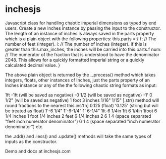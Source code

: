 # inchesjs
Javascript class for handling chaotic imperial dimensions as typed by end users.
Create a new Inches instance by passing the input to the constructor.
The length of an instance of inches is always saved in the parts property which is a plain object with the following properties:
this.parts = {
	f:		// The number of feet (integer). 
	i:		// The number of inches (integer). If this is greater than this.max_inches, the inches will be carried into this.parts.f
	num:	// The numerator of the fraction that is understood to have the denominator 2048. This allows for a quickly formatted imperial string or a quickly calculated decimal value.
}

The above plain object is returned by the ._process() method which takes integers, floats, other instances of Inches, just the parts property of an Inches instance or any of the the following chaotic string formats as input:

1ft
-1ft (will be saved as negative)
-0 1/2 (will be saved as negative)
-1' 0 1/2" (will be saved as negative)
1 foot
3 inches
1/16"
1/15" [.str() method will round fractions to the nearest this.inc'th]
0.125 (float)
'0.125' (string but will be treated as float)
1'-6 1/4"
1'-6-1/4"
1' 6-1/4"
1ft-6 1/4in
1ft 6 1/4in
1foot 6 1/4 inches
1 foot 1/4 inches
2 feet 6 1/4 inches
2 6 1 4 (space separated "feet inch numerator denominator")
6 1 4 (space separated "inch numerator denominator")
etc.

the .add() and .less() and .update() methods will take the same types of inputs as the constructor.

Demo and docs at inchesjs.com
